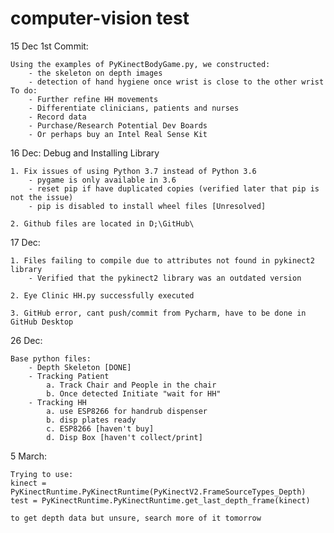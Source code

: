 # computer-vision test

15 Dec 1st Commit: </br>

    Using the examples of PyKinectBodyGame.py, we constructed:
        - the skeleton on depth images
        - detection of hand hygiene once wrist is close to the other wrist
    To do:
        - Further refine HH movements
        - Differentiate clinicians, patients and nurses
        - Record data
        - Purchase/Research Potential Dev Boards
        - Or perhaps buy an Intel Real Sense Kit
        
16 Dec: Debug and Installing Library
    
    1. Fix issues of using Python 3.7 instead of Python 3.6
        - pygame is only available in 3.6
        - reset pip if have duplicated copies (verified later that pip is not the issue)
        - pip is disabled to install wheel files [Unresolved]
        
    2. Github files are located in D;\GitHub\
    
17 Dec:
    
    1. Files failing to compile due to attributes not found in pykinect2 library
        - Verified that the pykinect2 library was an outdated version
    
    2. Eye Clinic HH.py successfully executed 
    
    3. GitHub error, cant push/commit from Pycharm, have to be done in GitHub Desktop
    
26 Dec:
    
    Base python files:
        - Depth Skeleton [DONE]
        - Tracking Patient
            a. Track Chair and People in the chair
            b. Once detected Initiate "wait for HH"
        - Tracking HH
            a. use ESP8266 for handrub dispenser
            b. disp plates ready
            c. ESP8266 [haven't buy]
            d. Disp Box [haven't collect/print]
            
5 March: 

    Trying to use:
    kinect = PyKinectRuntime.PyKinectRuntime(PyKinectV2.FrameSourceTypes_Depth)
    test = PyKinectRuntime.PyKinectRuntime.get_last_depth_frame(kinect) 
    
    to get depth data but unsure, search more of it tomorrow